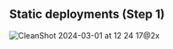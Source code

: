 
## Static deployments (Step 1)
![CleanShot 2024-03-01 at 12 24 17@2x](https://github.com/NicolasLopes7/shipthing/assets/57234795/457a508f-7bec-4949-a3be-ebfc550364a7)
